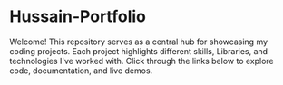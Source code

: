 # Hussain-Portfolio
Welcome! This repository serves as a central hub for showcasing my coding projects. Each project highlights different skills, Libraries, and technologies I've worked with. Click through the links below to explore code, documentation, and live demos.
